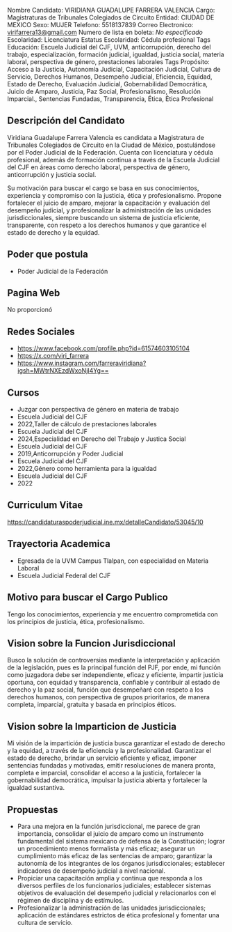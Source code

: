 Nombre Candidato: VIRIDIANA GUADALUPE FARRERA VALENCIA
Cargo: Magistraturas de Tribunales Colegiados de Circuito
Entidad: CIUDAD DE MEXICO
Sexo: MUJER
Telefono: 5518137839
Correo Electronico: virifarrera13@gmail.com
Numero de lista en boleta: *No especificado*
Escolaridad: Licenciatura
Estatus Escolaridad: Cédula profesional
Tags Educación: Escuela Judicial del CJF, UVM, anticorrupción, derecho del trabajo, especialización, formación judicial, igualdad, justicia social, materia laboral, perspectiva de género, prestaciones laborales
Tags Propósito: Acceso a la Justicia, Autonomía Judicial, Capacitación Judicial, Cultura de Servicio, Derechos Humanos, Desempeño Judicial, Eficiencia, Equidad, Estado de Derecho, Evaluación Judicial, Gobernabilidad Democrática, Juicio de Amparo, Justicia, Paz Social, Profesionalismo, Resolución Imparcial., Sentencias Fundadas, Transparencia, Ética, Ética Profesional


## Descripción del Candidato 

Viridiana Guadalupe Farrera Valencia es candidata a Magistratura de Tribunales Colegiados de Circuito en la Ciudad de México, postulándose por el Poder Judicial de la Federación. Cuenta con licenciatura y cédula profesional, además de formación continua a través de la Escuela Judicial del CJF en áreas como derecho laboral, perspectiva de género, anticorrupción y justicia social. 

Su motivación para buscar el cargo se basa en sus conocimientos, experiencia y compromiso con la justicia, ética y profesionalismo. Propone fortalecer el juicio de amparo, mejorar la capacitación y evaluación del desempeño judicial, y profesionalizar la administración de las unidades jurisdiccionales, siempre buscando un sistema de justicia eficiente, transparente, con respeto a los derechos humanos y que garantice el estado de derecho y la equidad.


## Poder que postula

- Poder Judicial de la Federación


## Pagina Web

No proporcionó


## Redes Sociales

- https://www.facebook.com/profile.php?id=61574603105104
- https://x.com/viri_farrera
- https://www.instagram.com/farreraviridiana?igsh=MWtrNXEzdWxoNjI4Yg==


## Cursos

- Juzgar con perspectiva de género en materia de trabajo
- Escuela Judicial del CJF
- 2022,Taller de cálculo de prestaciones laborales
- Escuela Judicial del CJF
- 2024,Especialidad en Derecho del Trabajo y Justica Social
- Escuela Judicial del CJF
- 2019,Anticorrupción y Poder Judicial
- Escuela Judicial del CJF
- 2022,Género como herramienta para la igualdad
- Escuela Judicial del CJF
- 2022


## Curriculum Vitae

https://candidaturaspoderjudicial.ine.mx/detalleCandidato/53045/10


## Trayectoria Academica

- Egresada de la UVM Campus Tlalpan, con especialidad en Materia Laboral
- Escuela Judicial Federal del CJF


## Motivo para buscar el Cargo Publico

Tengo los conocimientos, experiencia y me encuentro comprometida con los principios de justicia, ética, profesionalismo.


## Vision sobre la Funcion Jurisdiccional

Busco la solución de controversias mediante la interpretación y aplicación de la legislación, pues es la principal función del PJF, por ende, mi función como juzgadora debe ser independiente, eficaz y eficiente, impartir justicia oportuna, con equidad y transparencia, confiable y contribuir al estado de derecho y la paz social, función que desempeñaré con respeto a los derechos humanos, con perspectiva de grupos prioritarios, de manera completa, imparcial, gratuita y basada en principios éticos.


## Vision sobre la Imparticion de Justicia

Mi visión de la impartición de justicia busca garantizar el estado de derecho y la equidad, a través de la eficiencia y la profesionalidad. Garantizar el estado de derecho, brindar un servicio eficiente y eficaz, imponer sentencias fundadas y motivadas, emitir resoluciones de manera pronta, completa e imparcial, consolidar el acceso a la justicia, fortalecer la gobernabilidad democrática, impulsar la justicia abierta y fortalecer la igualdad sustantiva.


## Propuestas

- Para una mejora en la función jurisdiccional, me parece de gran importancia, consolidar el juicio de amparo como un instrumento fundamental del sistema mexicano de defensa de la Constitución; lograr un procedimiento menos formalista y más eficaz; asegurar un cumplimiento más eficaz de las sentencias de amparo; garantizar la autonomía de los integrantes de los órganos jurisdiccionales; establecer indicadores de desempeño judicial a nivel nacional.
- Propiciar una capacitación amplia y continua que responda a los diversos perfiles de los funcionarios judiciales; establecer sistemas objetivos de evaluación del desempeño judicial y relacionarlos con el régimen de disciplina y de estímulos.
- Profesionalizar la administración de las unidades jurisdiccionales; aplicación de estándares estrictos de ética profesional y fomentar una cultura de servicio.

